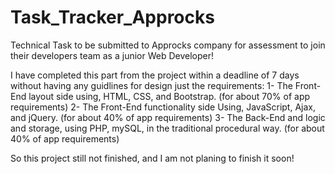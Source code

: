# Task_Tracker_Approcks
Technical Task to be submitted to Approcks company for assessment to join their developers team as a junior Web Developer!

I have completed this part from the project within a deadline of 7 days without having any guidlines for design just the requirements:
1- The Front-End layout side using, HTML, CSS, and Bootstrap. (for about 70% of app requirements)
2- The Front-End functionality side Using, JavaScript, Ajax, and jQuery. (for about 40% of app requirements)
3- The Back-End and logic and storage, using PHP, mySQL, in the traditional procedural way. (for about 40% of app requirements)

So this project still not finished, and I am not planing to finish it soon!

